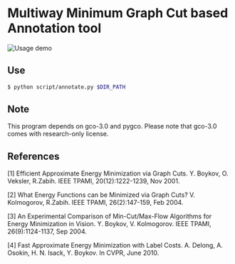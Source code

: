 # Multiway Minimum Graph Cut based Annotation tool

![Usage demo](asset/demo.gif)

## Use

```bash
$ python script/annotate.py $DIR_PATH
```

## Note

This program depends on gco-3.0 and pygco. Please note that gco-3.0 comes with research-only license.

## References

[1] Efficient Approximate Energy Minimization via Graph Cuts.
    Y. Boykov, O. Veksler, R.Zabih. IEEE TPAMI, 20(12):1222-1239, Nov 2001.

[2] What Energy Functions can be Minimized via Graph Cuts?
    V. Kolmogorov, R.Zabih. IEEE TPAMI, 26(2):147-159, Feb 2004. 

[3] An Experimental Comparison of Min-Cut/Max-Flow Algorithms for 
    Energy Minimization in Vision. Y. Boykov, V. Kolmogorov. 
    IEEE TPAMI, 26(9):1124-1137, Sep 2004.

[4] Fast Approximate Energy Minimization with Label Costs. 
        A. Delong, A. Osokin, H. N. Isack, Y. Boykov. In CVPR, June 2010.
 